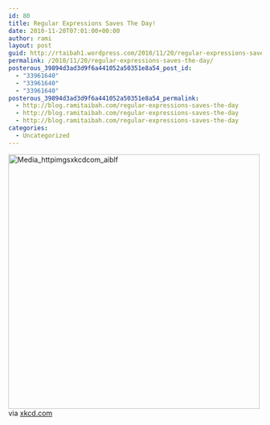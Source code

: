 ```yaml
---
id: 80
title: Regular Expressions Saves The Day!
date: 2010-11-20T07:01:00+00:00
author: rami
layout: post
guid: http://rtaibah1.wordpress.com/2010/11/20/regular-expressions-saves-the-day
permalink: /2010/11/20/regular-expressions-saves-the-day/
posterous_39894d3ad3d9f6a441052a50351e8a54_post_id:
  - "33961640"
  - "33961640"
  - "33961640"
posterous_39894d3ad3d9f6a441052a50351e8a54_permalink:
  - http://blog.ramitaibah.com/regular-expressions-saves-the-day
  - http://blog.ramitaibah.com/regular-expressions-saves-the-day
  - http://blog.ramitaibah.com/regular-expressions-saves-the-day
categories:
  - Uncategorized
---
```

<div class="posterous_bookmarklet_entry">
  <div class='p_embed p_image_embed'>
    <a href="http://139.59.20.41/wp-content/uploads/2011/12/media_httpimgsxkcdcom_aiblf-scaled1000.png"><img alt="Media_httpimgsxkcdcom_aiblf" height="506" src="http://139.59.20.41/wp-content/uploads/2011/12/media_httpimgsxkcdcom_aiblf-scaled1000.png?w=296" width="500" /></a>
  </div>
  
  <div class="posterous_quote_citation">
    via <a href="http://xkcd.com/208/">xkcd.com</a>
  </div></p>
</div>